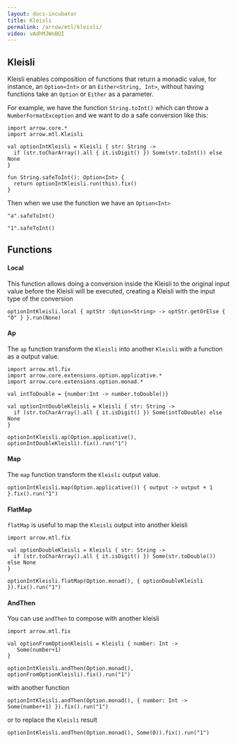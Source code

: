 ```yaml
---
layout: docs-incubator
title: Kleisli
permalink: /arrow/mtl/kleisli/
video: vAdhMJWnBUI
---
```


## Kleisli


Kleisli enables composition of functions that return a monadic value, for instance, an `Option<Int>` or an `Either<String, Int>`, without having functions take an `Option` or `Either` as a parameter.

For example, we have the function `String.toInt()` which can throw a `NumberFormatException` and we want to do a safe conversion like this:

```kotlin:ank:silent
import arrow.core.*
import arrow.mtl.Kleisli

val optionIntKleisli = Kleisli { str: String ->
  if (str.toCharArray().all { it.isDigit() }) Some(str.toInt()) else None
}

fun String.safeToInt(): Option<Int> {
  return optionIntKleisli.run(this).fix()
}
```

Then when we use the function we have an `Option<Int>`

```kotlin:ank
"a".safeToInt()
```
```kotlin:ank
"1".safeToInt()
```

## Functions

#### Local
This function allows doing a conversion inside the Kleisli to the original input value before the Kleisli will be executed, creating a Kleisli with the input type of the conversion

```kotlin:ank
optionIntKleisli.local { optStr :Option<String> -> optStr.getOrElse { "0" } }.run(None)
```

#### Ap
The `ap` function transform the `Kleisli` into another `Kleisli` with a function as a output value.

```kotlin:ank
import arrow.mtl.fix
import arrow.core.extensions.option.applicative.*
import arrow.core.extensions.option.monad.*

val intToDouble = {number:Int -> number.toDouble()}

val optionIntDoubleKleisli = Kleisli { str: String ->
  if (str.toCharArray().all { it.isDigit() }) Some(intToDouble) else None
}

optionIntKleisli.ap(Option.applicative(), optionIntDoubleKleisli).fix().run("1")
```

#### Map
The `map` function transform the `Kleisli` output value.

```kotlin:ank
optionIntKleisli.map(Option.applicative()) { output -> output + 1 }.fix().run("1")
```

#### FlatMap
`flatMap` is useful to map the `Kleisli` output into another kleisli

```kotlin:ank
import arrow.mtl.fix

val optionDoubleKleisli = Kleisli { str: String ->
  if (str.toCharArray().all { it.isDigit() }) Some(str.toDouble()) else None
}

optionIntKleisli.flatMap(Option.monad(), { optionDoubleKleisli }).fix().run("1")
```


#### AndThen
You can use `andThen` to compose with another kleisli

```kotlin:ank
import arrow.mtl.fix

val optionFromOptionKleisli = Kleisli { number: Int ->
   Some(number+1)
}

optionIntKleisli.andThen(Option.monad(), optionFromOptionKleisli).fix().run("1")
```

with another function

```kotlin:ank
optionIntKleisli.andThen(Option.monad(), { number: Int -> Some(number+1) }).fix().run("1")
```

or to replace the `Kleisli` result

```kotlin:ank
optionIntKleisli.andThen(Option.monad(), Some(0)).fix().run("1")
```

